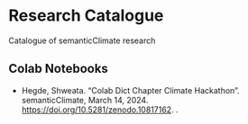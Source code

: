 # Research Catalogue

Catalogue of semanticClimate research

## Colab Notebooks

  - Hegde, Shweata. “Colab Dict Chapter Climate Hackathon”. semanticClimate, March 14, 2024. https://doi.org/10.5281/zenodo.10817162.
.
